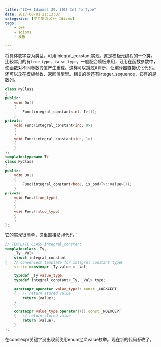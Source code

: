 ```yaml
---
title: "[C++ Idioms] 39. [替] Int To Type"
date: 2017-08-01 21:13:07
categories: [学习笔记,C++ Idioms]
tags:
    - C++
    - Idioms
    - 模板

---
```

将具体数字变为类型。<!--more-->可用integral_constant实现，这是模板元编程的一个类。  
比较常用的有`true_type`、`false_type`。一般配合模板来用，可用在函数参数中，使函数对不同参数的值产生重载。这样可以跳过if判断，让编译器直接优化代码。  
还可以放在模板参数、返回类型里。相关的类还有integer_sequence，它存的是数列。  

```cpp
class MyClass
{
public:
	void Do()
	{
		Func(integral_constant<int, I>());
	}
private:
	void Func(integral_constant<int, 0>)
	{
	}
	void Func(integral_constant<int, 1>)
	{
	}
};
template<typename T>
class MyClass
{
public:
	void Do()
	{
		Func(integral_constant<bool, is_pod<T>::value>());
	}
private:
	void Func(true_type)
	{
	}
	void Func(false_type)
	{
	}
};
```

它的实现很简单，这里直接贴stl代码：
```cpp
// TEMPLATE CLASS integral_constant
template<class _Ty,
	_Ty _Val>
	struct integral_constant
{	// convenient template for integral constant types
	static constexpr _Ty value = _Val;

	typedef _Ty value_type;
	typedef integral_constant<_Ty, _Val> type;

	constexpr operator value_type() const _NOEXCEPT
	{	// return stored value
		return (value);
	}

	constexpr value_type operator()() const _NOEXCEPT
	{	// return stored value
		return (value);
	}
};
```
在constexpr关键字没出现前使用enum定义value枚举。现在新的代码都改了。   

